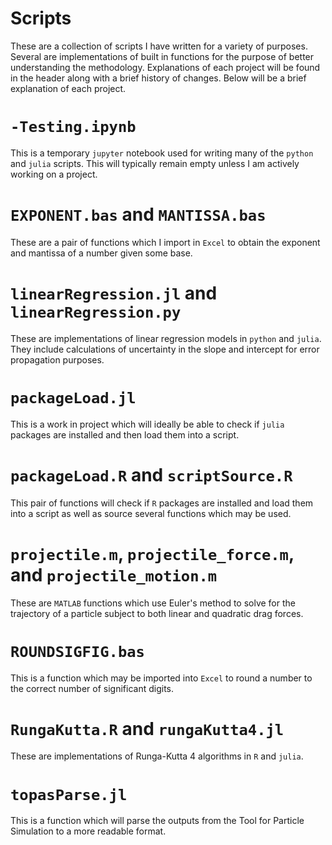 # Scripts
 These are a collection of scripts I have written for a variety of purposes. Several are implementations of built in functions for the purpose of better understanding the methodology. Explanations of each project will be found in the header along with a brief history of changes. Below will be a brief explanation of each project.


# `-Testing.ipynb`

This is a temporary `jupyter` notebook used for writing many of the `python` and `julia` scripts. This will typically remain empty unless I am actively working on a project.

# `EXPONENT.bas` and `MANTISSA.bas`

These are a pair of functions which I import in `Excel` to obtain the exponent and mantissa of a number given some base.

# `linearRegression.jl` and `linearRegression.py`

These are implementations of linear regression models in `python` and `julia`. They include calculations of uncertainty in the slope and intercept for error propagation purposes.

# `packageLoad.jl`

This is a work in project which will ideally be able to check if `julia` packages are installed and then load them into a script.

# `packageLoad.R` and `scriptSource.R`

This pair of functions will check if `R` packages are installed and load them into a script as well as source several functions which may be used.

# `projectile.m`, `projectile_force.m`, and `projectile_motion.m`

These are `MATLAB` functions which use Euler's method to solve for the trajectory of a particle subject to both linear and quadratic drag forces.

# `ROUNDSIGFIG.bas`

This is a function which may be imported into `Excel` to round a number to the correct number of significant digits.

# `RungaKutta.R` and  `rungaKutta4.jl`

These are implementations of Runga-Kutta 4 algorithms in `R` and `julia`.

# `topasParse.jl`

This is a function which will parse the outputs from the Tool for Particle Simulation to a more readable format.
